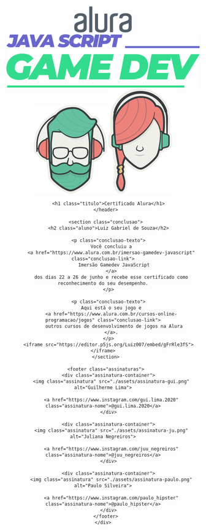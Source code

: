 <!DOCTYPE html>
<html lang="en" dir="ltr">
  <head>
    <meta charset="utf-8">
    <title>Certificado Imersão Gamedev Javascript</title>
    <link rel="stylesheet" href="./reset.css">
    <link rel="stylesheet" href="./index.css">
  </head>
  <body>
    <div class="container">
      <header>
        <div class="logos">
          <div class="logo-container">
              <a href="https://www.alura.com.br/">
              <img src="./assets/logo-alura.svg" class="logo" alt="">
            </a>
            <a href="https://www.alura.com.br/imersao-gamedev-javascript">
              <img src="./assets/gamedev-logo.png" class="logo" alt="">
            </a>
          </div>
          <div class="logo-container">
            <img src="./assets/gamedev-logo-hipster-1.png" class="logo" alt="">
            <img src="./assets/gamedev-logo-hipster-2.png" class="logo" alt="">
          </div>
        </div>

        <h1 class="titulo">Certificado Alura</h1>
      </header>

      <section class="conclusao">
        <h2 class="aluno">Luiz Gabriel de Souza</h2>

        <p class="conclusao-texto">
          Você concluiu a
          <a href="https://www.alura.com.br/imersao-gamedev-javascript" class="conclusao-link">
            Imersão Gamedev JavaScript
          </a>
          dos dias 22 a 26 de junho e recebe esse certificado como reconhecimento do seu desempenho.
        </p>

        <p class="conclusao-texto">
          Aqui está o seu jogo e
          <a href="https://www.alura.com.br/cursos-online-programacao/jogos" class="conclusao-link">
            outros cursos de desenvolvimento de jogos na Alura
          </a>.
        </p>
        <iframe src="https://editor.p5js.org/Luiz007/embed/gFrRle3fS"></iframe>
      </section>

      <footer class="assinaturas">
        <div class="assinatura-container">
          <img class="assinatura" src="./assets/assinatura-gui.png" alt="Guilherme Lima">

          <a href="https://www.instagram.com/gui.lima.2020" class="assinatura-nome">@gui.lima.2020</a>
        </div>

        <div class="assinatura-container">
          <img class="assinatura" src="./assets/assinatura-ju.png" alt="Juliana Negreiros">

          <a href="https://www.instagram.com/juu_negreiros" class="assinatura-nome">@juu_negreiros</a>
        </div>

        <div class="assinatura-container">
          <img class="assinatura" src="./assets/assinatura-paulo.png" alt="Paulo Silveira">

          <a href="https://www.instagram.com/paulo_hipster" class="assinatura-nome">@paulo_hipster</a>
        </div>
      </footer>
    </div>
  </body>
</html>
